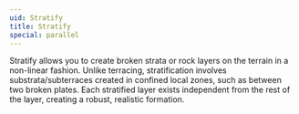 ```yaml
---
uid: Stratify
title: Stratify
special: parallel
---
```


Stratify allows you to create broken strata or rock layers on the terrain in a non-linear fashion. Unlike terracing, stratification involves substrata/subterraces created in confined local zones, such as between two broken plates. Each stratified layer exists independent from the rest of the layer, creating a robust, realistic formation.

